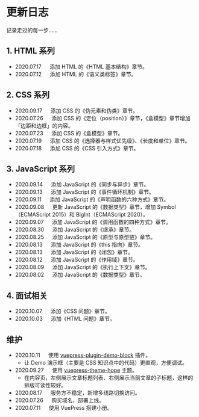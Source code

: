 # 更新日志

记录走过的每一步……

## 1. HTML 系列

* 2020.07.17 &emsp; 添加 HTML 的《HTML 基本结构》章节。
* 2020.07.12 &emsp; 添加 HTML 的《语义类标签》章节。

## 2. CSS 系列

* 2020.09.17 &emsp; 添加 CSS 的《伪元素和伪类》章节。
* 2020.07.26 &emsp; 添加 CSS 的《定位（position）》章节，《盒模型》章节增加「边距和边框」的内容。
* 2020.07.23 &emsp; 添加 CSS 的《盒模型》章节。
* 2020.07.19 &emsp; 添加 CSS 的《选择器与样式优先级》、《长度和单位》章节。
* 2020.07.18 &emsp; 添加 CSS 的《CSS 引入方式》章节。

## 3. JavaScript 系列

* 2020.09.14 &emsp; 添加 JavaScript 的《同步与异步》章节。
* 2020.09.13 &emsp; 添加 JavaScript 的《事件循环机制》章节。
* 2020.09.11 &emsp; 添加 JavaScript 的《声明函数的六种方式》章节。
* 2020.09.08 &emsp; 更新 JavaScript 的《数据类型》章节，增加 Symbol（ECMAScript 2015）和 BigInt（ECMAScript 2020）。
* 2020.09.07 &emsp; 添加 JavaScript 的《调用函数的四种方式》章节。
* 2020.08.30 &emsp; 添加 JavaScript 的《继承》章节。
* 2020.08.25 &emsp; 添加 JavaScript 的《原型与原型链》章节。
* 2020.08.13 &emsp; 添加 JavaScript 的《this 指向》章节。
* 2020.08.13 &emsp; 添加 JavaScript 的《闭包》章节。
* 2020.08.12 &emsp; 添加 JavaScript 的《作用域》章节。
* 2020.08.09 &emsp; 添加 JavaScript 的《执行上下文》章节。
* 2020.08.02 &emsp; 添加 JavaScript 的《数据类型》章节。

## 4. 面试相关

* 2020.10.07 &emsp; 添加《CSS 问题》章节。
* 2020.10.03 &emsp; 添加《HTML 问题》章节。

## 维护

* 2020.10.11 &emsp; 使用 [vuepress-plugin-demo-block](https://daxigua.me/vuepress-plugin-demo-block/zh/ "vuepress-plugin-demo-block") 插件。
  * 让 Demo 演示框（主要是 CSS 知识点中的代码）更直观，方便调试。
* 2020.09.27 &emsp; 使用 [vuepress-theme-hope](https://vuepress-theme.mrhope.site/ "vuepress-theme-hope") 主题。
  * 在内容页，左侧展示文章标题列表、右侧展示当前文章的子标题，这样的排版可读性较好。
* 2020.08.17 &emsp; 服务方不稳定，新增多线路切换访问。
* 2020.07.26 &emsp; 购买域名，部署上线。
* 2020.07.11 &emsp; 使用 VuePress 搭建小册。
